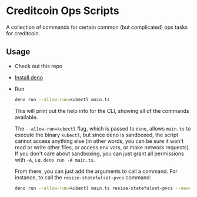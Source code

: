 # Creditcoin Ops Scripts

A collection of commands for certain common (but complicated) ops tasks
for creditcoin.

## Usage

- Check out this repo

- [Install deno](https://docs.deno.com/runtime/manual#install-deno)

- Run

    ```bash
    deno run --allow-run=kubectl main.ts
    ```

    This will print out the help info for the CLI, showing all of the commands available.

    The `--allow-run=kubectl` flag, which is passed to `deno`, allows `main.ts` to execute the binary
    `kubectl`, but since deno is sandboxed, the script cannot access anything else (in other words,
    you can be sure it won't read or write other files, or access env vars, or make network requests).
    If you don't care about sandboxing, you can just grant all permissions with `-A`, i.e.
    `deno run -A main.ts`.

    From there, you can just add the arguments to call a command. For instance, to call the
    `resize-statefulset-pvcs` command:

    ```bash
    deno run --allow-run=kubectl main.ts resize-statefulset-pvcs --new-size 75Gi mains-miner-creditcoin-miner
    ```
